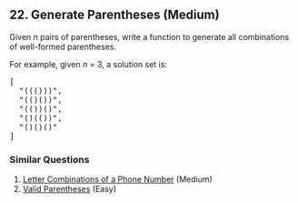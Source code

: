 <!--|This file generated by command(leetcode description); DO NOT EDIT.    |-->
<!--+----------------------------------------------------------------------+-->
<!--|@author    Openset <openset.wang@gmail.com>                           |-->
<!--|@link      https://github.com/openset                                 |-->
<!--|@home      https://github.com/openset/leetcode                        |-->
<!--+----------------------------------------------------------------------+-->

## 22. Generate Parentheses (Medium)

<p>
Given <i>n</i> pairs of parentheses, write a function to generate all combinations of well-formed parentheses.
</p>

<p>
For example, given <i>n</i> = 3, a solution set is:
</p>
<pre>
[
  "((()))",
  "(()())",
  "(())()",
  "()(())",
  "()()()"
]
</pre>

### Similar Questions
  1. [Letter Combinations of a Phone Number](https://github.com/openset/leetcode/tree/master/solution/letter-combinations-of-a-phone-number) (Medium)
  1. [Valid Parentheses](https://github.com/openset/leetcode/tree/master/solution/valid-parentheses) (Easy)
